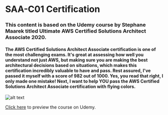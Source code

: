 # SAA-C01 Certification

### This content is based on the Udemy course by Stephane Maarek titled Ultimate AWS Certified Solutions Architect Associate 2020.

#### The AWS Certified Solutions Architect Associate certification is one of the most challenging exams. It's great at assessing how well you understand not just AWS, but making sure you are making the best architectural decisions based on situations, which makes this certification incredibly valuable to have and pass. Rest assured, I've passed it myself with a score of 982 out of 1000. Yes, you read that right, I only made one mistake! Next, I want to help YOU pass the AWS Certified Solutions Architect Associate certification with flying colors. 

![alt text](https://udemy-images.udemy.com/course/750x422/1623122_9953.jpg)

[Click here](https://www.udemy.com/course/aws-certified-solutions-architect-associate-saa-c01/) to preview the course on Udemy.
